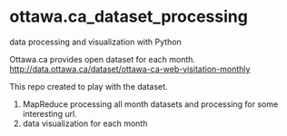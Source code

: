 ottawa.ca_dataset_processing
============================

data processing and visualization with Python

Ottawa.ca provides open dataset for each month.
http://data.ottawa.ca/dataset/ottawa-ca-web-visitation-monthly

This repo created to play with the dataset.
1. MapReduce processing all month datasets and processing for some interesting url.
2. data visualization for each month

